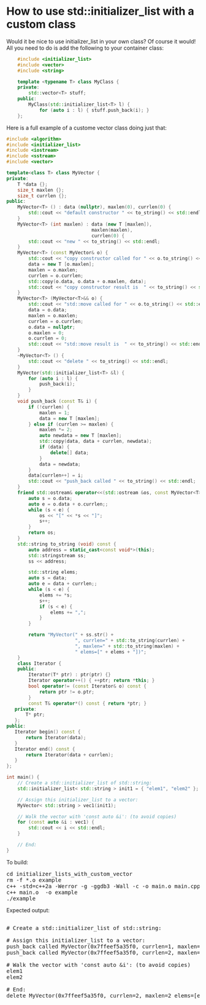 How to use std::initializer_list with a custom class
====================================================

Would it be nice to use initializer_list in your own class? Of course it
would! All you need to do is add the following to your container class:
```C++
    #include <initializer_list>
    #include <vector>
    #include <string>

    template <typename T> class MyClass {
    private:
        std::vector<T> stuff;
    public:
        MyClass(std::initializer_list<T> l) {
            for (auto i : l) { stuff.push_back(i); }
    };
```
Here is a full example of a custome vector class doing just that:
```C++
#include <algorithm>
#include <initializer_list>
#include <iostream>
#include <sstream>
#include <vector>

template<class T> class MyVector {
private:
    T *data {};
    size_t maxlen {};
    size_t currlen {};
public:
    MyVector<T> () : data (nullptr), maxlen(0), currlen(0) {
        std::cout << "default constructor " << to_string() << std::endl;
    }
    MyVector<T> (int maxlen) : data (new T [maxlen]),
                               maxlen(maxlen),
                               currlen(0) {
        std::cout << "new " << to_string() << std::endl;
    }
    MyVector<T> (const MyVector& o) {
        std::cout << "copy constructor called for " << o.to_string() << std::endl;
        data = new T [o.maxlen];
        maxlen = o.maxlen;
        currlen = o.currlen;
        std::copy(o.data, o.data + o.maxlen, data);
        std::cout << "copy constructor result is  " << to_string() << std::endl;
    }
    MyVector<T> (MyVector<T>&& o) {
        std::cout << "std::move called for " << o.to_string() << std::endl;
        data = o.data;
        maxlen = o.maxlen;
        currlen = o.currlen;
        o.data = nullptr;
        o.maxlen = 0;
        o.currlen = 0;
        std::cout << "std::move result is  " << to_string() << std::endl;
    }
    ~MyVector<T> () {
        std::cout << "delete " << to_string() << std::endl;
    }
    MyVector(std::initializer_list<T> &l) {
        for (auto i : l) {
            push_back(i);
        }
    }
    void push_back (const T& i) {
        if (!currlen) {
            maxlen = 1;
            data = new T [maxlen];
        } else if (currlen >= maxlen) {
            maxlen *= 2;
            auto newdata = new T [maxlen];
            std::copy(data, data + currlen, newdata);
            if (data) {
                delete[] data;
            }
            data = newdata;
        }
        data[currlen++] = i;
        std::cout << "push_back called " << to_string() << std::endl;
    }
    friend std::ostream& operator<<(std::ostream &os, const MyVector<T>& o) {
        auto s = o.data;
        auto e = o.data + o.currlen;;
        while (s < e) {
            os << "[" << *s << "]";
            s++;
        }
        return os;
    }
    std::string to_string (void) const {
        auto address = static_cast<const void*>(this);
        std::stringstream ss;
        ss << address;

        std::string elems;
        auto s = data;
        auto e = data + currlen;;
        while (s < e) {
            elems += *s;
            s++;
            if (s < e) {
                elems += ",";
            }
        }

        return "MyVector(" + ss.str() +
                         ", currlen=" + std::to_string(currlen) +
                         ", maxlen=" + std::to_string(maxlen) +
                         " elems=[" + elems + "])";
    }
    class Iterator {
    public:
        Iterator(T* ptr) : ptr(ptr) {}
        Iterator operator++() { ++ptr; return *this; }
        bool operator!= (const Iterator& o) const {
            return ptr != o.ptr;
        }
        const T& operator*() const { return *ptr; }
   private:
       T* ptr;
   };
public:
   Iterator begin() const {
       return Iterator(data);
   }
   Iterator end() const {
       return Iterator(data + currlen);
   }
};

int main() {
    // Create a std::initializer_list of std::string:
    std::initializer_list< std::string > init1 = { "elem1", "elem2" };

    // Assign this initializer_list to a vector:
    MyVector< std::string > vec1(init1);

    // Walk the vector with 'const auto &i': (to avoid copies)
    for (const auto &i : vec1) {
        std::cout << i << std::endl;
    }

    // End:
}

```
To build:
<pre>
cd initializer_lists_with_custom_vector
rm -f *.o example
c++ -std=c++2a -Werror -g -ggdb3 -Wall -c -o main.o main.cpp
c++ main.o  -o example
./example
</pre>
Expected output:
<pre>

# Create a std::initializer_list of std::string:

# Assign this initializer_list to a vector:
push_back called MyVector(0x7ffeef5a35f0, currlen=1, maxlen=1 elems=[elem1])
push_back called MyVector(0x7ffeef5a35f0, currlen=2, maxlen=2 elems=[elem1,elem2])

# Walk the vector with 'const auto &i': (to avoid copies)
elem1
elem2

# End:
delete MyVector(0x7ffeef5a35f0, currlen=2, maxlen=2 elems=[elem1,elem2])
</pre>
